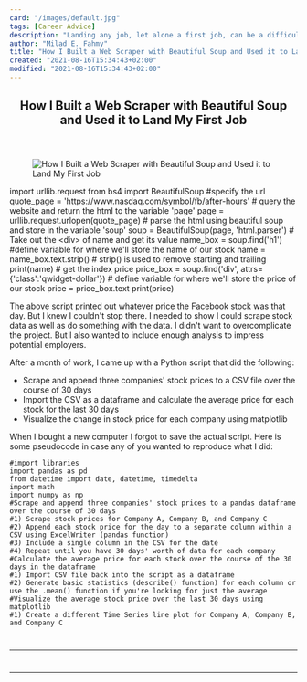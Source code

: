 ```yaml
---
card: "/images/default.jpg"
tags: [Career Advice]
description: "Landing any job, let alone a first job, can be a difficult pr"
author: "Milad E. Fahmy"
title: "How I Built a Web Scraper with Beautiful Soup and Used it to Land My First Job"
created: "2021-08-16T15:34:43+02:00"
modified: "2021-08-16T15:34:43+02:00"
---
```

<div class="site-wrapper">
<main id="site-main" class="site-main outer">
<div class="inner">
<article class="post-full post tag-career-advice tag-job-hunting tag-self-improvement tag-python ">
<header class="post-full-header">
<h1 class="post-full-title">How I Built a Web Scraper with Beautiful Soup and Used it to Land My First&nbsp;Job</h1>
</header>
<figure class="post-full-image">
<picture>
<source media="(max-width: 700px)" sizes="1px" srcset="data:image/gif;base64,R0lGODlhAQABAIAAAAAAAP///yH5BAEAAAAALAAAAAABAAEAAAIBRAA7 1w">
<source media="(min-width: 701px)" sizes="(max-width: 800px) 400px,
(max-width: 1170px) 700px,
1400px" srcset="/news/content/images/size/w300/2021/02/alvaro-reyes-6avV9oeHxfo-unsplash.jpg 300w,
/news/content/images/size/w600/2021/02/alvaro-reyes-6avV9oeHxfo-unsplash.jpg 600w,
/news/content/images/size/w1000/2021/02/alvaro-reyes-6avV9oeHxfo-unsplash.jpg 1000w,
/news/content/images/size/w2000/2021/02/alvaro-reyes-6avV9oeHxfo-unsplash.jpg 2000w">
<img onerror="this.style.display='none'" src="/news/content/images/size/w2000/2021/02/alvaro-reyes-6avV9oeHxfo-unsplash.jpg" alt="How I Built a Web Scraper with Beautiful Soup and Used it to Land My First&nbsp;Job">
</picture>
</figure>
<section class="post-full-content">
<div class="post-content">
import urllib.request
from bs4 import BeautifulSoup
#specify the url
quote_page = 'https://www.nasdaq.com/symbol/fb/after-hours'
# query the website and return the html to the variable 'page'
page = urllib.request.urlopen(quote_page)
# parse the html using beautiful soup and store in the variable 'soup'
soup = BeautifulSoup(page, 'html.parser')
# Take out the &lt;div&gt; of name and get its value
name_box = soup.find('h1')
#define variable for where we'll store the name of our stock
name = name_box.text.strip() # strip() is used to remove starting and trailing
print(name)
# get the index price
price_box = soup.find('div', attrs={'class':'qwidget-dollar'})
# define variable for where we'll store the price of our stock
price = price_box.text
print(price)</code></pre><p>The above script printed out whatever price the Facebook stock was that day. But I knew I couldn't stop there. I needed to show I could scrape stock data as well as do something with the data. I didn't want to overcomplicate the project. But I also wanted to include enough analysis to impress potential employers. </p><p>After a month of work, I came up with a Python script that did the following:</p><ul><li>Scrape and append three companies' stock prices to a CSV file over the course of 30 days</li><li>Import the CSV as a dataframe and calculate the average price for each stock for the last 30 days</li><li>Visualize the change in stock price for each company using matplotlib</li></ul><p>When I bought a new computer I forgot to save the actual script. Here is some pseudocode in case any of you wanted to reproduce what I did:</p><pre><code class="language-Python">#import libraries
import pandas as pd
from datetime import date, datetime, timedelta
import math
import numpy as np
#Scrape and append three companies' stock prices to a pandas dataframe over the course of 30 days
#1) Scrape stock prices for Company A, Company B, and Company C
#2) Append each stock price for the day to a separate column within a CSV using ExcelWriter (pandas function)
#3) Include a single column in the CSV for the date
#4) Repeat until you have 30 days' worth of data for each company
#Calculate the average price for each stock over the course of the 30 days in the dataframe
#1) Import CSV file back into the script as a dataframe
#2) Generate basic statistics (describe() function) for each column or use the .mean() function if you're looking for just the average
#Visualize the average stock price over the last 30 days using matplotlib
#1) Create a different Time Series line plot for Company A, Company B, and Company C
</div>
<hr>
<hr>
</section>
</article>
</div>
</main>
</div>
<!-- Google Tag Manager (noscript) -->
<!-- End Google Tag Manager (noscript) -->

